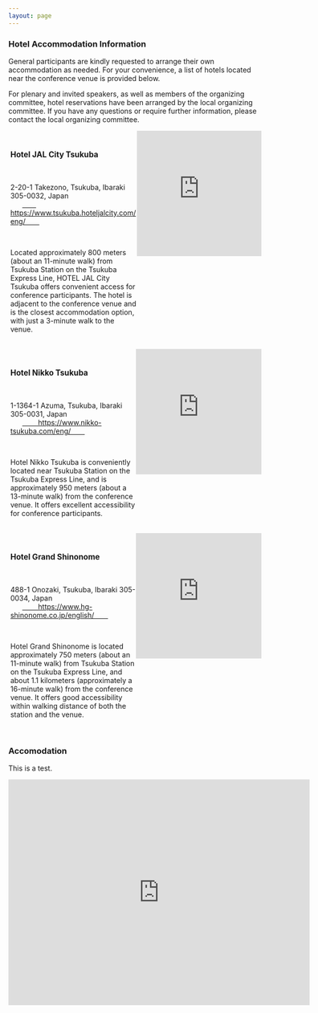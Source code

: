 ```yaml
---
layout: page
---
```


### Hotel Accommodation Information

General participants are kindly requested to arrange their own accommodation as needed.
For your convenience, a list of hotels located near the conference venue is provided below.

For plenary and invited speakers, as well as members of the organizing committee, hotel reservations have been arranged by the local organizing committee.
If you have any questions or require further information, please contact the local organizing committee.


<!-- Hotel JAL City Tsukuba -->
<div style="display: flex; flex-direction: row; justify-content: space-between; align-items: flex-start; width: 100%; gap: 0;">
  <div style="width: 50%; box-sizing: border-box;">
    <h3 style="font-size: 1.1em;">Hotel JAL City Tsukuba</h3>
    <p>2-20-1 Takezono, Tsukuba, Ibaraki 305-0032, Japan<br>
      <a href="https://www.tsukuba.hoteljalcity.com/eng/" target="_blank" rel="noopener noreferrer">
        https://www.tsukuba.hoteljalcity.com/eng/
      </a>
    </p>
    <p>Located approximately 800 meters (about an 11-minute walk) from Tsukuba Station on the Tsukuba Express Line, HOTEL JAL City Tsukuba offers convenient access for conference participants. The hotel is adjacent to the conference venue and is the closest accommodation option, with just a 3-minute walk to the venue.
    </p>
  </div>
  <div style="width: 50%; box-sizing: border-box;">
    <iframe
      src="https://www.google.com/maps/embed?pb=!1m18!1m12!1m3!1d3224.6720935337066!2d140.1135580124039!3d36.07710130800981!2m3!1f0!2f0!3f0!3m2!1i1024!2i768!4f13.1!3m3!1m2!1s0x60220c8ea4013a57%3A0x21b227c28c042328!2z44Ob44OG44OrSkFM44K344OG44Kj44Gk44GP44Gw!5e0!3m2!1sja!2sjp!4v1749535503334!5m2!1sja!2sjp"
      width="100%"
      height="250"
      style="border:0;"
      allowfullscreen=""
      loading="lazy"
      referrerpolicy="no-referrer-when-downgrade">
      </iframe>
  </div>
</div>


<!-- Hotel Nikko Tsukuba -->
<div style="display: flex; flex-direction: row; justify-content: space-between; align-items: flex-start; width: 100%; gap: 0;">
  <div style="width: 50%; box-sizing: border-box;">
    <h3 style="font-size: 1.1em;">Hotel Nikko Tsukuba</h3>
    <p>1-1364-1 Azuma, Tsukuba, Ibaraki 305-0031, Japan<br>
      <a href="https://www.nikko-tsukuba.com/eng/" target="_blank" rel="noopener noreferrer">
        https://www.nikko-tsukuba.com/eng/
      </a>
    </p>
    <p>Hotel Nikko Tsukuba is conveniently located near Tsukuba Station on the Tsukuba Express Line, and is approximately 950 meters (about a 13-minute walk) from the conference venue. It offers excellent accessibility for conference participants.
    </p>
  </div>
  <div style="width: 50%; box-sizing: border-box;">
    <iframe
      src="https://www.google.com/maps/embed?pb=!1m18!1m12!1m3!1d3224.483447327752!2d140.1096403173679!3d36.081701455215466!2m3!1f0!2f0!3f0!3m2!1i1024!2i768!4f13.1!3m3!1m2!1s0x6000e2d41fae53f1%3A0xe3ea18de1614465!2z44Ob44OG44Or5pel6Iiq44Gk44GP44Gw!5e0!3m2!1sja!2sjp!4v1749537206626!5m2!1sja!2sjp"
      width="100%"
      height="250"
      style="border:0;"
      allowfullscreen=""
      loading="lazy"
      referrerpolicy="no-referrer-when-downgrade">
      </iframe>
  </div>
</div>


<!-- Hotel Grand Shinonome -->
<div style="display: flex; flex-direction: row; justify-content: space-between; align-items: flex-start; width: 100%; gap: 0;">
  <div style="width: 50%; box-sizing: border-box;">
    <h3 style="font-size: 1.1em;">Hotel Grand Shinonome</h3>
    <p>488-1 Onozaki, Tsukuba, Ibaraki 305-0034, Japan<br>
      <a href="https://www.hg-shinonome.co.jp/english/" target="_blank" rel="noopener noreferrer">
        https://www.hg-shinonome.co.jp/english/
      </a>
    </p>
    <p>Hotel Grand Shinonome is located approximately 750 meters (about an 11-minute walk) from Tsukuba Station on the Tsukuba Express Line, and about 1.1 kilometers (approximately a 16-minute walk) from the conference venue. It offers good accessibility within walking distance of both the station and the venue.
    </p>
  </div>
  <div style="width: 50%; box-sizing: border-box;">
    <iframe
      src="https://www.google.com/maps/embed?pb=!1m18!1m12!1m3!1d7564.030610867104!2d140.10721937314176!3d36.07696616963433!2m3!1f0!2f0!3f0!3m2!1i1024!2i768!4f13.1!3m3!1m2!1s0x60220c87420342b3%3A0x7f24dcbea563055e!2z44Ob44OG44Or44Kw44Op44Oz44OJ5p2x6Zuy!5e0!3m2!1sja!2sjp!4v1749537784321!5m2!1sja!2sjp"
      width="100%"
      height="250"
      style="border:0;"
      allowfullscreen=""
      loading="lazy"
      referrerpolicy="no-referrer-when-downgrade">
      </iframe>
  </div>
</div>









### Accomodation

This is a test.

<iframe
  src="https://www.google.com/maps/embed?pb=!1m18!1m12!1m3!1d1217.6997729250338!2d140.1159676326583!3d36.0767719248965!2m3!1f0!2f0!3f0!3m2!1i1024!2i768!4f13.1!3m3!1m2!1s0x60220c8dcd9f2eab%3A0x89ff3a3b446bb64f!2z44Gk44GP44Gw5Zu96Zqb5Lya6K2w5aC0!5e0!3m2!1sja!2sjp!4v1744288448388!5m2!1sja!2sjp"
  width="600"
  height="450"
  style="border:0;"
  allowfullscreen=""
  loading="lazy"
  referrerpolicy="no-referrer-when-downgrade">
</iframe>



  
